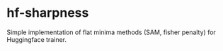 # hf-sharpness
Simple implementation of flat minima methods (SAM, fisher penalty) for Huggingface trainer.
